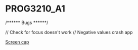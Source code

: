 # PROG3210_A1


/****** Bugs ******/

// Check for focus doesn't work
// Negative values crash app

[Screen cap](screencaps/screencap.png)